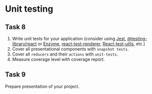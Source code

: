 # Unit testing

## Task 8

1. Write unit tests for your application (consider using [Jest](https://www.npmjs.com/package/jest), [@testing-library/react](https://www.npmjs.com/package/@testing-library/react) or [Enzyme](https://www.npmjs.com/package/enzyme), [react-test-renderer](https://www.npmjs.com/package/react-test-renderer), [React-test-utils](https://www.npmjs.com/package/react-test-utils), etc.)
2. Cover all presentational components with `snapshot tests`.
3. Cover all `reducers` and their `actions` with `unit-tests`.
4. Measure coverage level with coverage report.

## Task 9
Prepare presentation of your project.
